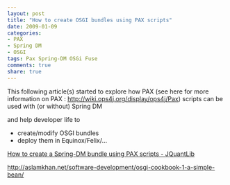 ```yaml
---
layout: post
title: "How to create OSGI bundles using PAX scripts"
date: 2009-01-09
categories:
- PAX
- Spring DM
- OSGI
tags: Pax Spring-DM OSGi Fuse
comments: true
share: true
---
```


This following article(s) started to explore how PAX (see here for more information on PAX : <a href="http://wiki.ops4j.org/display/ops4j/Pax">http://wiki.ops4j.org/display/ops4j/Pax</a>) scripts can be used with (or without) Spring DM

and help developer life to

* create/modify OSGI bundles
* deploy them in Equinox/Felix/...

<a href="http://www.jquantlib.org/index.php/How_to_create_a_Spring-DM_bundle_using_PAX_scripts">How to create a Spring-DM bundle using PAX scripts - JQuantLib</a>

<a href="http://aslamkhan.net/software-development/osgi-cookbook-1-a-simple-bean/">http://aslamkhan.net/software-development/osgi-cookbook-1-a-simple-bean/</a>
